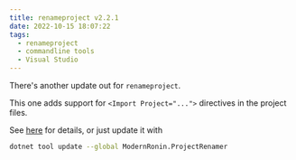 ```yaml
---
title: renameproject v2.2.1
date: 2022-10-15 18:07:22
tags:
  - renameproject
  - commandline tools
  - Visual Studio
---
```


There's another update out for `renameproject`. 

This one adds support for `<Import Project="...">` directives in the project files.

See [here](https://github.com/ModernRonin/ProjectRenamer#release-history) for details, or just update it with

```sh
dotnet tool update --global ModernRonin.ProjectRenamer
```
